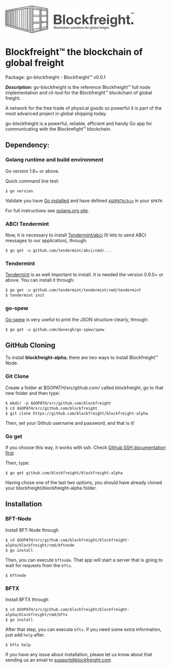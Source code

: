 ![Blockfreight](https://raw.githubusercontent.com/blockfreight/brandmarks/master/blockfreight_logo_400.png)
# **Blockfreight™ the blockchain of global freight**

Package: go-blockfreight - Blockfreight™ v0.0.1

***Description:*** go-blockfreight is the reference Blockfreight™ full node implementation and cli-tool for the Blockfreight™ blockchain of global freight.

A network for the free trade of physical goods so powerful it is part of the most advanced project in global shipping today. 

go-blockfreight is a powerful, reliable, efficient and handy Go app for communicating with the Blockrefight™ blockchain.

## Dependency: 

### Golang runtime and build environment
Go version 1.8+ or above. 

Quick command line test:

```
$ go version
```
Validate you have [Go installed](https://golang.org/doc/install) and have defined [`$GOPATH/bin`](https://github.com/tendermint/tendermint/wiki/Setting-GOPATH) in your `$PATH`

For full instructions see [golang.org site](http://golang.org/doc/install.html).

### ABCI Tendermint
Now, it is necessary to install [Tendermint/abci](https://tendermint.com/intro/getting-started/first-abci) (It lets to send ABCI messages to our application), through:
```
$ go get -u github.com/tendermint/abci/cmd/...
```
### Tendermint
[Tendermint](https://tendermint.com/docs/guides/install-from-source) is as well important to install. It is needed the version 0.9.0+ or above. You can install it through:
```
$ go get -u github.com/tendermint/tendermint/cmd/tendermint
$ tendermint init
```

### go-spew
[Go-spew](https://github.com/davecgh/go-spew) is very useful to print the JSON structure clearly, through:
```
$ go get -u github.com/davecgh/go-spew/spew
```

## GitHub Cloning
To install **blockfreight-alpha**, there are two ways to install Blockfreight™ Node.

### Git Clone

Create a folder at $GOPATH/src/github.com/ called blockfreight, go to that new folder and then type:
```
$ mkdir -p $GOPATH/src/github.com/blockfreight
$ cd $GOPATH/src/github.com/blockfreight
$ git clone https://github.com/blockfreight/blockfreight-alpha
```
Then, set your Github username and password, and that is it!

### Go get
If you choose this way, it works with ssh. Check [Github SSH documentation first](https://help.github.com/articles/connecting-to-github-with-ssh/)

Then, type:
```
$ go get github.com/blockfreight/blockfreight-alpha
```

Having chose one of the last two options, you should have already cloned your blockfreight/blockfreight-alpha folder.

## Installation

### BFT-Node
Install BFT-Node through
```
$ cd $GOPATH/src/github.com/blockfreight/blockfreight-alpha/blockfreight/cmd/bftnode
$ go install
```

Then, you can execute `bftnode`. That app will start a server that is going to wait for requests from the `bftx`.
```
$ bftnode
```

### BFTX
Install BFTX through
```
$ cd $GOPATH/src/github.com/blockfreight/blockfreight-alpha/blockfreight/cmd/bftx
$ go install
```

After that step, you can execute `bftx`. If you need some extra information, just add `help` after.
```
$ bftx help
```

If you have any issue about installation, please let us know about that sending us an email to [support@blockfreight.com](mailto:support@blockfreight.com)